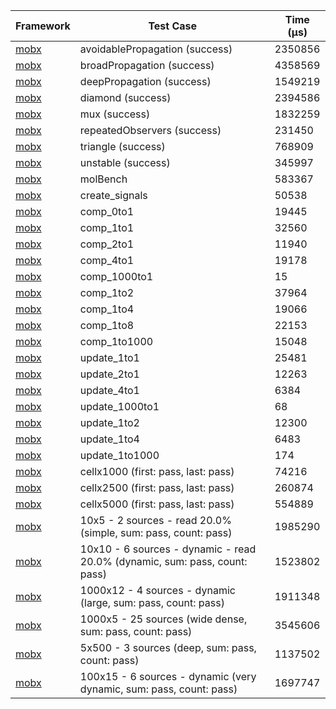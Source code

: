 | Framework | Test Case | Time (μs) |
| --- | --- | --- |
| [mobx](https://github.com/mobxjs/mobx.dart) | avoidablePropagation (success) | 2350856 |
| [mobx](https://github.com/mobxjs/mobx.dart) | broadPropagation (success) | 4358569 |
| [mobx](https://github.com/mobxjs/mobx.dart) | deepPropagation (success) | 1549219 |
| [mobx](https://github.com/mobxjs/mobx.dart) | diamond (success) | 2394586 |
| [mobx](https://github.com/mobxjs/mobx.dart) | mux (success) | 1832259 |
| [mobx](https://github.com/mobxjs/mobx.dart) | repeatedObservers (success) | 231450 |
| [mobx](https://github.com/mobxjs/mobx.dart) | triangle (success) | 768909 |
| [mobx](https://github.com/mobxjs/mobx.dart) | unstable (success) | 345997 |
| [mobx](https://github.com/mobxjs/mobx.dart) | molBench | 583367 |
| [mobx](https://github.com/mobxjs/mobx.dart) | create_signals | 50538 |
| [mobx](https://github.com/mobxjs/mobx.dart) | comp_0to1 | 19445 |
| [mobx](https://github.com/mobxjs/mobx.dart) | comp_1to1 | 32560 |
| [mobx](https://github.com/mobxjs/mobx.dart) | comp_2to1 | 11940 |
| [mobx](https://github.com/mobxjs/mobx.dart) | comp_4to1 | 19178 |
| [mobx](https://github.com/mobxjs/mobx.dart) | comp_1000to1 | 15 |
| [mobx](https://github.com/mobxjs/mobx.dart) | comp_1to2 | 37964 |
| [mobx](https://github.com/mobxjs/mobx.dart) | comp_1to4 | 19066 |
| [mobx](https://github.com/mobxjs/mobx.dart) | comp_1to8 | 22153 |
| [mobx](https://github.com/mobxjs/mobx.dart) | comp_1to1000 | 15048 |
| [mobx](https://github.com/mobxjs/mobx.dart) | update_1to1 | 25481 |
| [mobx](https://github.com/mobxjs/mobx.dart) | update_2to1 | 12263 |
| [mobx](https://github.com/mobxjs/mobx.dart) | update_4to1 | 6384 |
| [mobx](https://github.com/mobxjs/mobx.dart) | update_1000to1 | 68 |
| [mobx](https://github.com/mobxjs/mobx.dart) | update_1to2 | 12300 |
| [mobx](https://github.com/mobxjs/mobx.dart) | update_1to4 | 6483 |
| [mobx](https://github.com/mobxjs/mobx.dart) | update_1to1000 | 174 |
| [mobx](https://github.com/mobxjs/mobx.dart) | cellx1000 (first: pass, last: pass) | 74216 |
| [mobx](https://github.com/mobxjs/mobx.dart) | cellx2500 (first: pass, last: pass) | 260874 |
| [mobx](https://github.com/mobxjs/mobx.dart) | cellx5000 (first: pass, last: pass) | 554889 |
| [mobx](https://github.com/mobxjs/mobx.dart) | 10x5 - 2 sources - read 20.0% (simple, sum: pass, count: pass) | 1985290 |
| [mobx](https://github.com/mobxjs/mobx.dart) | 10x10 - 6 sources - dynamic - read 20.0% (dynamic, sum: pass, count: pass) | 1523802 |
| [mobx](https://github.com/mobxjs/mobx.dart) | 1000x12 - 4 sources - dynamic (large, sum: pass, count: pass) | 1911348 |
| [mobx](https://github.com/mobxjs/mobx.dart) | 1000x5 - 25 sources (wide dense, sum: pass, count: pass) | 3545606 |
| [mobx](https://github.com/mobxjs/mobx.dart) | 5x500 - 3 sources (deep, sum: pass, count: pass) | 1137502 |
| [mobx](https://github.com/mobxjs/mobx.dart) | 100x15 - 6 sources - dynamic (very dynamic, sum: pass, count: pass) | 1697747 |
